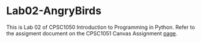 # Lab02-AngryBirds
This is Lab 02 of CPSC1050 Introduction to Programming in Python. 
Refer to the assigment document on the CPSC1051 Canvas Assignment [page](https://clemson.instructure.com/courses/204183/assignments/1635146).


